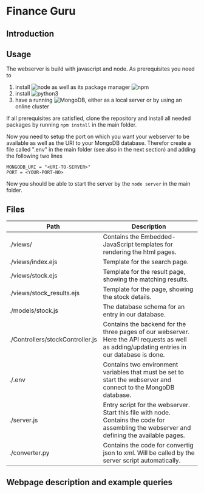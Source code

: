 # Finance Guru

## Introduction

## Usage
The webserver is build with javascript and node. As prerequisites you need to 
1. install ![node](https://nodejs.org) as well as its package manager ![npm](https://nodejs.org/)
2. install ![python3](https://www.python.org/)
3. have a running ![MongoDB](https://www.mongodb.com/), either as a local server or by using an online cluster

If all prerequisites are satisfied, clone the repository and install all needed packages by running `npm install` in the main folder.

Now you need to setup the port on which you want your webserver to be available as well as the URI to your MongoDB database.
Therefor create a file called ".env" in the main folder (see also in the next section) and adding the following two lines
``` 
MONGODB_URI = "<URI-TO-SERVER>"
PORT = <YOUR-PORT-NO>
```
Now you should be able to start the server by the `node server` in the main folder.


## Files
|Path     | Description |
|---|---|
|./views/ |Contains the Embedded-JavaScript templates for rendering the html pages. |
./views/index.ejs | Template for the search page.
./views/stock.ejs | Template for the result page, showing the matching results.
./views/stock_results.ejs | Template for the page, showing the stock details.
./models/stock.js | The database schema for an entry in our database.
./Controllers/stockController.js | Contains the backend for the three pages of our webserver. Here the API requests as well as adding/updating entries in our database is done.
./.env | Contains two environment variables that must be set to start the webserver and connect to the MongoDB database.
./server.js | Entry script for the webserver. Start this file with node. Contains the code for assembling the webserver and defining the available pages.
./converter.py | Contains the code for convertig json to xml. Will be called by the server script automatically.

## Webpage description and example queries
